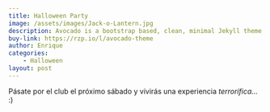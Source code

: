 ```yaml
---
title: Halloween Party
image: /assets/images/Jack-o-Lantern.jpg
description: Avocado is a bootstrap based, clean, minimal Jekyll theme.
buy-link: https://rzp.io/l/avocado-theme
author: Enrique
categories:
    - Halloween
layout: post
---
```




Pásate por el club el próximo sábado y vivirás una experiencia _terrorífica..._ :)

